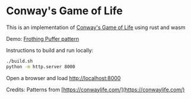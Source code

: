 # Conway's Game of Life

This is an implementation of [Conway's Game of Life](https://en.wikipedia.org/wiki/Conway's_Game_of_Life) using rust and wasm

Demo: [Frothing Puffer pattern](https://prasy-loyola.github.io/conways-gol-wasm/?pattern=frothingpuffer)

Instructions to build and run locally:

```sh
./build.sh 
python -m http.server 8000
```

Open a browser and load [http://localhost:8000](http://localhsot:8000)

Credits:
Patterns from [https://conwaylife.com/](https://conwaylife.com/)